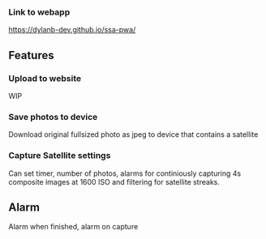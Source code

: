 ### Link to webapp

https://dylanb-dev.github.io/ssa-pwa/

## Features

### Upload to website

WIP

### Save photos to device

Download original fullsized photo as jpeg to device that contains a satellite

### Capture Satellite settings

Can set timer, number of photos, alarms for continiously capturing 4s composite images at 1600 ISO and filtering for satellite streaks.

## Alarm

Alarm when finished, alarm on capture
